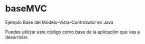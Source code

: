 # baseMVC
Ejemplo Base del Modelo-Vista-Controlador en Java

Puedes utilizar este código como base de la aplicación que vas a desarrollar.